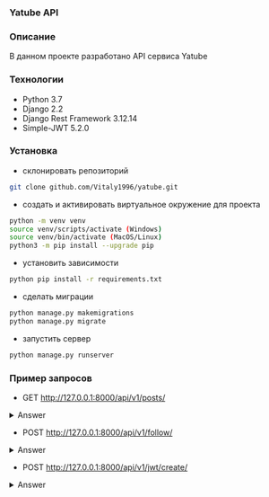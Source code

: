 ### Yatube API
### Описание
В данном проекте разработано API сервиса Yatube

### Технологии
- Python 3.7
- Django 2.2
- Django Rest Framework 3.12.14
- Simple-JWT 5.2.0

### Установка
- склонировать репозиторий
```sh
git clone github.com/Vitaly1996/yatube.git
```
- создать и активировать виртуальное окружение для проекта

```sh
python -m venv venv
source venv/scripts/activate (Windows)    
source venv/bin/activate (MacOS/Linux)
python3 -m pip install --upgrade pip
```
- установить зависимости

```sh
python pip install -r requirements.txt
```
- сделать миграции
```sh
python manage.py makemigrations
python manage.py migrate
```

- запустить сервер
```sh
python manage.py runserver
```

### Пример запросов
* GET   http://127.0.0.1:8000/api/v1/posts/   

<details>
  <summary>Answer</summary>
  
  {
"count": 123,    
"next": "http://api.example.org/accounts/?offset=400&limit=100",    
"previous": "http://api.example.org/accounts/?offset=200&limit=100",    
"results": [{}]    
}
</details>

* POST   http://127.0.0.1:8000/api/v1/follow/ 

<details>
  <summary>Answer</summary>
  
  {
"following": "string"
}
</details>

* POST  http://127.0.0.1:8000/api/v1/jwt/create/

<details>
  <summary>Answer</summary>
  
  {
"username": "string",    
"password": "string"
}
</details>
